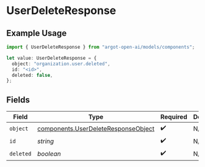 # UserDeleteResponse

## Example Usage

```typescript
import { UserDeleteResponse } from "argot-open-ai/models/components";

let value: UserDeleteResponse = {
  object: "organization.user.deleted",
  id: "<id>",
  deleted: false,
};
```

## Fields

| Field                                                                                      | Type                                                                                       | Required                                                                                   | Description                                                                                |
| ------------------------------------------------------------------------------------------ | ------------------------------------------------------------------------------------------ | ------------------------------------------------------------------------------------------ | ------------------------------------------------------------------------------------------ |
| `object`                                                                                   | [components.UserDeleteResponseObject](../../models/components/userdeleteresponseobject.md) | :heavy_check_mark:                                                                         | N/A                                                                                        |
| `id`                                                                                       | *string*                                                                                   | :heavy_check_mark:                                                                         | N/A                                                                                        |
| `deleted`                                                                                  | *boolean*                                                                                  | :heavy_check_mark:                                                                         | N/A                                                                                        |